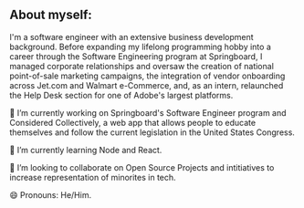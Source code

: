 ## About myself:

I'm a software engineer with an extensive business development background. Before expanding my lifelong programming hobby into a career through the Software Engineering program at Springboard, I managed corporate relationships and oversaw the creation of national point-of-sale marketing campaigns, the integration of vendor onboarding across Jet.com and Walmart e-Commerce, and, as an intern, relaunched the Help Desk section for one of Adobe's largest platforms.

🔭 I’m currently working on Springboard's Software Engineer program and Considered Collectively, a web app that allows people to educate themselves and follow the current legislation in the United States Congress.

🌱 I’m currently learning Node and React.

👯 I’m looking to collaborate on Open Source Projects and intitiatives to increase representation of minorites in tech. 

😄 Pronouns: He/Him.


<!--
**Leomedina/Leomedina** is a ✨ _special_ ✨ repository because its `README.md` (this file) appears on your GitHub profile.

Here are some ideas to get you started:

- 🔭 I’m currently working on ...
- 🌱 I’m currently learning ...
- 👯 I’m looking to collaborate on ...
- 🤔 I’m looking for help with ...
- 💬 Ask me about ...
- 📫 How to reach me: ...
- 😄 Pronouns: ...
- ⚡ Fun fact: ...
-->
